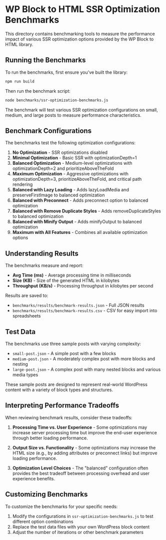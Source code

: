 # WP Block to HTML SSR Optimization Benchmarks

This directory contains benchmarking tools to measure the performance impact of various SSR optimization options provided by the WP Block to HTML library.

## Running the Benchmarks

To run the benchmarks, first ensure you've built the library:

```bash
npm run build
```

Then run the benchmark script:

```bash
node benchmarks/ssr-optimization-benchmarks.js
```

The benchmark will test various SSR optimization configurations on small, medium, and large posts to measure performance characteristics.

## Benchmark Configurations

The benchmarks test the following optimization configurations:

1. **No Optimization** - SSR optimizations disabled
2. **Minimal Optimization** - Basic SSR with optimizationDepth=1
3. **Balanced Optimization** - Medium-level optimizations with optimizationDepth=2 and prioritizeAboveTheFold
4. **Maximum Optimization** - Aggressive optimizations with optimizationDepth=3, prioritizeAboveTheFold, and critical path rendering
5. **Balanced with Lazy Loading** - Adds lazyLoadMedia and preserveFirstImage to balanced optimization
6. **Balanced with Preconnect** - Adds preconnect option to balanced optimization
7. **Balanced with Remove Duplicate Styles** - Adds removeDuplicateStyles to balanced optimization
8. **Balanced with Minify Output** - Adds minifyOutput to balanced optimization
9. **Maximum with All Features** - Combines all available optimization options

## Understanding Results

The benchmarks measure and report:

- **Avg Time (ms)** - Average processing time in milliseconds
- **Size (KB)** - Size of the generated HTML in kilobytes
- **Throughput (KB/s)** - Processing throughput in kilobytes per second

Results are saved to:
- `benchmarks/results/benchmark-results.json` - Full JSON results
- `benchmarks/results/benchmark-results.csv` - CSV for easy import into spreadsheets

## Test Data

The benchmarks use three sample posts with varying complexity:

- `small-post.json` - A simple post with a few blocks
- `medium-post.json` - A moderately complex post with more blocks and nesting
- `large-post.json` - A complex post with many nested blocks and various media types

These sample posts are designed to represent real-world WordPress content with a variety of block types and structures.

## Interpreting Performance Tradeoffs

When reviewing benchmark results, consider these tradeoffs:

1. **Processing Time vs. User Experience** - Some optimizations may increase server processing time but improve the end-user experience through better loading performance.

2. **Output Size vs. Functionality** - Some optimizations may increase the HTML size (e.g., by adding attributes or preconnect links) but improve loading performance.

3. **Optimization Level Choices** - The "balanced" configuration often provides the best tradeoff between processing overhead and user experience benefits.

## Customizing Benchmarks

To customize the benchmarks for your specific needs:

1. Modify the configurations in `ssr-optimization-benchmarks.js` to test different option combinations
2. Replace the test data files with your own WordPress block content
3. Adjust the number of iterations or other benchmark parameters 